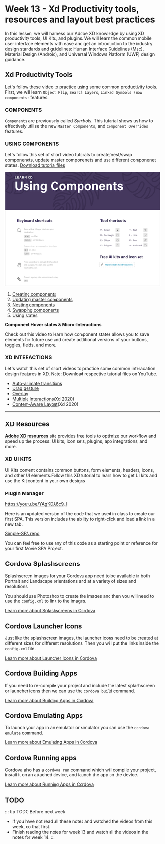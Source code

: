 # Week 13 - Xd Productivity tools, resources and layout best practices

In this lesson, we will harness our Adobe XD knowledge by using XD productivity tools, UI Kits, and plugins. We will learn the common mobile user interface elements with ease and get an introduction to the industry design standards and guidelines: Human Interface Guidelines (Mac), Material Design (Android), and Universal Windows Platform (UWP) design guidance. 


## Xd Productivity Tools

Let's follow these video to practice using some common productivity tools. First, we will learn `Object Flip`, `Search Layers`, `Linked Symbols (now components)` features.

<YouTube
  title="Adobe XD December 2018 Release: Cloud Document Sharing"
  url="https://www.youtube.com/embed/wHlcOCJycxw"
/>

### COMPONENTS

`Compenents` are previousely called *Symbols*. This tutorial shows us how to effectively utilise the new `Master Components`, and `Component Overrides` features.

<YouTube
  title="Introducing Components in Adobe XD"
  url="https://www.youtube.com/embed/qrsuk6zl8B8"
/>

### USING COMPONENTS

Let's follow this set of short video tutorals to create/nest/swap componenets, update master componenets and use different componenet states. [Download tutorial files](https://www.dropbox.com/s/vfz93h52t0nsgvz/Components_Demo.xd?dl=0)

![Using Componenets](./usingComponents.png)

1. [Creating components](https://youtu.be/mKp50knMz00)
2. [Updating master components](https://youtu.be/lK9JBk4eIFQ)
3. [Nesting components](https://youtu.be/DPSlmgaF1J8)
4. [Swapping components](https://youtu.be/vzqScGDnrEE)
5. [Using states](https://youtu.be/U4HH8bDkK48)

**Component Hover states & Micro-Interactions**

Check out this video to learn how component states allows you to save elements for future use and create additional versions of your buttons, toggles, fields, and more.

<YouTube
  title="Adobe XD – Hover & Micro-Interactions"
  url="https://www.youtube.com/embed/c8ov6IzFE0c"
/>


### XD INTERACTIONS 
Let's watch this set of short videos to practice some common interacation design features in XD. Note: Download respective tutorial files on YouTube.

- [Auto-animate transitions](https://youtu.be/9pRgHdJrCj8)
- [Drag gesture](https://youtu.be/8w7MdxfBRFQ)
- [Overlay](https://youtu.be/3tu1_j4PCnE)
- [Multiple Interactions](https://youtu.be/zWQv9Qszm7c)(Xd 2020) 
- [Content-Aware Layout](https://youtu.be/h2yyNV4fnN0)(Xd 2020)

<YouTube
  title="Auto-animate transitions"
  url="https://www.youtube.com/embed/9pRgHdJrCj8"
/>

<YouTube
  title="Drag gesture"
  url="https://www.youtube.com/embed/8w7MdxfBRFQ"
/>

<YouTube
  title="Drag gesture"
  url="https://www.youtube.com/embed/3tu1_j4PCnE"
/>

<YouTube
  title="Multiple Interactions"
  url="https://www.youtube.com/embed/zWQv9Qszm7c"
/>

<YouTube
  title="Content-Aware Layout"
  url="https://www.youtube.com/embed/h2yyNV4fnN0"
/>

---

## XD Resources

[**Adobe XD resources**](https://www.adobe.com/ca/products/xd/resources.html) site provides free tools to optimize our workflow and speed up the process: UI kits, icon sets, plugins, app integrations, and more. 



### XD UI KITS
UI Kits content contains common buttons, form elements, headers, icons, and other UI elements.Follow this XD tutorial to learn how to get UI kits and use the Kit content in your own designs

###  Plugin Manager 

https://youtu.be/YAgKDA6c9_I


Here is an updated version of the code that we used in class to create our first SPA. This version includes the ability to right-click and load a link in a new tab.

[Simple-SPA repo](https://github.com/prof3ssorSt3v3/simple-spa-demo)

You can feel free to use any of this code as a starting point or reference for your first Movie SPA Project.

## Cordova Splashscreens

Splashscreen images for your Cordova app need to be available in both Portrait and Landscape orientations and at a variety of sizes and resolutions.

You should use Photoshop to create the images and then you will need to use the `config.xml` to link to the images.

[Learn more about Splashscreens in Cordova](./splash.md)

## Cordova Launcher Icons

Just like the splashscreen images, the launcher icons need to be created at different sizes for different resolutions. Then you will put the links inside the `config.xml` file.

[Learn more about Launcher Icons in Cordova](./launcher.md)

## Cordova Building Apps

If you need to re-compile your project and include the latest splashscreen or launcher icons then we can use the `cordova build` command.

[Learn more about Building Apps in Cordova](./build.md)

## Cordova Emulating Apps

To launch your app in an emulator or simulator you can use the `cordova emulate` command.

[Learn more about Emulating Apps in Cordova](./emulate.md)

## Cordova Running apps

Cordova also has a `cordova run` command which will compile your project, install it on an attached device, and launch the app on the device.

[Learn more about Running Apps in Cordova](./run.md)

## TODO

::: tip TODO Before next week

- If you have not read all these notes and watched the videos from this week, do that first.
- Finish reading the notes for week 13 and watch all the videos in the notes for week 14.
  :::
